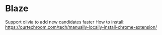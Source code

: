 # Blaze
Support olivia to add new candidates faster
How to install: https://ourtechroom.com/tech/manually-locally-install-chrome-extension/

